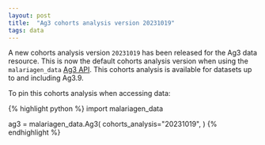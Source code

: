 ```yaml
---
layout: post
title:  "Ag3 cohorts analysis version 20231019"
tags: data
---
```


A new cohorts analysis version `20231019` has been released for the
Ag3 data resource. This is now the default cohorts analysis version
when using the `malariagen_data` [Ag3
API](https://malariagen.github.io/malariagen-data-python/latest/Ag3.html). This
cohorts analysis is available for datasets up to and including Ag3.9.

To pin this cohorts analysis when accessing data:

{% highlight python %}
import malariagen_data

ag3 = malariagen_data.Ag3(
    cohorts_analysis="20231019",
)
{% endhighlight %}
